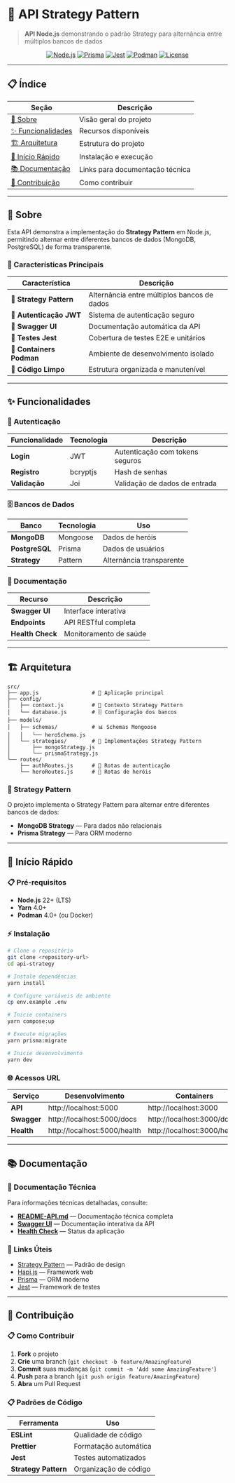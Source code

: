# 🚀 API Strategy Pattern

> **API Node.js** demonstrando o padrão Strategy para alternância entre múltiplos bancos de dados

<div align="center">

[![Node.js](https://img.shields.io/badge/Node.js-22+-green.svg)](https://nodejs.org/)
[![Prisma](https://img.shields.io/badge/Prisma-6.16+-purple.svg)](https://www.prisma.io/)
[![Jest](https://img.shields.io/badge/Jest-30+-red.svg)](https://jestjs.io/)
[![Podman](https://img.shields.io/badge/Podman-4.0+-orange.svg)](https://podman.io/)
[![License](https://img.shields.io/badge/License-MIT-blue.svg)](LICENSE)

</div>

---

## 📋 Índice

| Seção | Descrição |
|-------|-----------|
| [🎯 Sobre](#-sobre) | Visão geral do projeto |
| [✨ Funcionalidades](#-funcionalidades) | Recursos disponíveis |
| [🏗️ Arquitetura](#️-arquitetura) | Estrutura do projeto |
| [🚀 Início Rápido](#-início-rápido) | Instalação e execução |
| [📚 Documentação](#-documentação) | Links para documentação técnica |
| [🤝 Contribuição](#-contribuição) | Como contribuir |

---

## 🎯 Sobre

Esta API demonstra a implementação do **Strategy Pattern** em Node.js, permitindo alternar entre diferentes bancos de dados (MongoDB, PostgreSQL) de forma transparente.

### 🎨 Características Principais

| Característica | Descrição |
|----------------|-----------|
| 🔄 **Strategy Pattern** | Alternância entre múltiplos bancos de dados |
| 🔐 **Autenticação JWT** | Sistema de autenticação seguro |
| 📖 **Swagger UI** | Documentação automática da API |
| 🧪 **Testes Jest** | Cobertura de testes E2E e unitários |
| 🐳 **Containers Podman** | Ambiente de desenvolvimento isolado |
| 🧹 **Código Limpo** | Estrutura organizada e manutenível |

---

## ✨ Funcionalidades

### 🔐 Autenticação

| Funcionalidade | Tecnologia | Descrição |
|----------------|------------|-----------|
| **Login** | JWT | Autenticação com tokens seguros |
| **Registro** | bcryptjs | Hash de senhas |
| **Validação** | Joi | Validação de dados de entrada |

### 🗄️ Bancos de Dados

| Banco | Tecnologia | Uso |
|-------|------------|-----|
| **MongoDB** | Mongoose | Dados de heróis |
| **PostgreSQL** | Prisma | Dados de usuários |
| **Strategy** | Pattern | Alternância transparente |

### 📖 Documentação

| Recurso | Descrição |
|---------|-----------|
| **Swagger UI** | Interface interativa |
| **Endpoints** | API RESTful completa |
| **Health Check** | Monitoramento de saúde |

---

## 🏗️ Arquitetura

```
src/
├── app.js                 # 🚀 Aplicação principal
├── config/
│   ├── context.js         # 🔄 Contexto Strategy Pattern
│   └── database.js        # 🗄️ Configuração dos bancos
├── models/
│   ├── schemas/           # 📊 Schemas Mongoose
│   │   └── heroSchema.js
│   └── strategies/        # 🔄 Implementações Strategy Pattern
│       ├── mongoStrategy.js
│       └── prismaStrategy.js
└── routes/
    ├── authRoutes.js      # 🔐 Rotas de autenticação
    └── heroRoutes.js      # 🦸 Rotas de heróis
```

### 🔄 Strategy Pattern

O projeto implementa o Strategy Pattern para alternar entre diferentes bancos de dados:

- **MongoDB Strategy** — Para dados não relacionais
- **Prisma Strategy** — Para ORM moderno

---

## 🚀 Início Rápido

### 📋 Pré-requisitos

- **Node.js** 22+ (LTS)
- **Yarn** 4.0+
- **Podman** 4.0+ (ou Docker)

### ⚡ Instalação

```bash
# Clone o repositório
git clone <repository-url>
cd api-strategy

# Instale dependências
yarn install

# Configure variáveis de ambiente
cp env.example .env

# Inicie containers
yarn compose:up

# Execute migrações
yarn prisma:migrate

# Inicie desenvolvimento
yarn dev
```


### 🌐 Acessos URL

| Serviço | Desenvolvimento | Containers |
|---------|-----------------|------------|
| **API** | http://localhost:5000 | http://localhost:3000 |
| **Swagger** | http://localhost:5000/docs | http://localhost:3000/docs |
| **Health** | http://localhost:5000/health | http://localhost:3000/health |

---

## 📚 Documentação

### 📖 Documentação Técnica

Para informações técnicas detalhadas, consulte:

- **[README-API.md](./README-API.md)** — Documentação técnica completa
- **[Swagger UI](http://localhost:5000/docs)** — Documentação interativa da API
- **[Health Check](http://localhost:5000/health)** — Status da aplicação

### 🔗 Links Úteis

- [Strategy Pattern](https://refactoring.guru/design-patterns/strategy) — Padrão de design
- [Hapi.js](https://hapi.dev/) — Framework web
- [Prisma](https://www.prisma.io/) — ORM moderno
- [Jest](https://jestjs.io/) — Framework de testes

---

## 🤝 Contribuição

### 📋 Como Contribuir

1. **Fork** o projeto
2. **Crie** uma branch (`git checkout -b feature/AmazingFeature`)
3. **Commit** suas mudanças (`git commit -m 'Add some AmazingFeature'`)
4. **Push** para a branch (`git push origin feature/AmazingFeature`)
5. **Abra** um Pull Request

### 📋 Padrões de Código

| Ferramenta | Uso |
|------------|-----|
| **ESLint** | Qualidade de código |
| **Prettier** | Formatação automática |
| **Jest** | Testes automatizados |
| **Strategy Pattern** | Organização de código |

